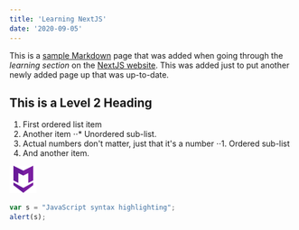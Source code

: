 ```yaml
---
title: 'Learning NextJS'
date: '2020-09-05'
---
```


This is a [sample Markdown](https://github.com/adam-p/markdown-here/wiki/Markdown-Cheatsheet) page that was added when going through the *learning section* on the [NextJS website](https://nextjs.org/learn/basics). This was added just to put another newly added page up that was up-to-date.

## This is a Level 2 Heading

1. First ordered list item
2. Another item
⋅⋅* Unordered sub-list. 
1. Actual numbers don't matter, just that it's a number
⋅⋅1. Ordered sub-list
4. And another item.

![alt text](https://github.com/adam-p/markdown-here/raw/master/src/common/images/icon48.png "Logo Title Text 1")

```javascript
var s = "JavaScript syntax highlighting";
alert(s);
```
